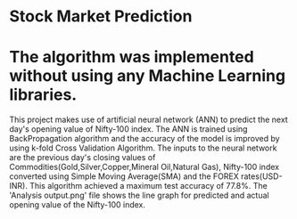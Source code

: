 # Stock Market Prediction
# The algorithm was implemented without using any Machine Learning libraries. 

This project makes use of artificial neural network (ANN) to predict the next day's opening value of Nifty-100 index.
The ANN is trained using BackPropagation algorithm and the accuracy of the model is improved by using k-fold Cross Validation Algorithm.
The inputs to the neural network are the previous day's closing values of Commodities(Gold,Silver,Copper,Mineral Oil,Natural Gas), Nifty-100 index converted using Simple Moving Average(SMA) and the FOREX rates(USD-INR).
This algorithm achieved a maximum test accuracy of 77.8%.
The 'Analysis output.png' file shows the line graph for predicted and actual opening value of the Nifty-100 index.
